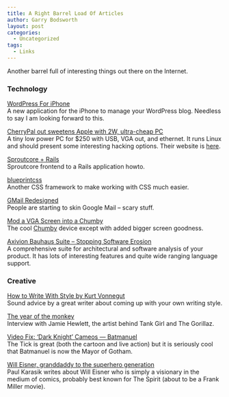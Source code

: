 ```yaml
---
title: A Right Barrel Load Of Articles
author: Garry Bodsworth
layout: post
categories:
  - Uncategorized
tags:
  - Links
---
```

Another barrel full of interesting things out there on the Internet.

### Technology

[WordPress For iPhone][1]  
A new application for the iPhone to manage your WordPress blog. Needless to say I am looking forward to this.

[CherryPal out sweetens Apple with 2W, ultra-cheap PC][2]  
A tiny low power PC for $250 with USB, VGA out, and ethernet. It runs Linux and should present some interesting hacking options. Their website is [here][3].

[Sproutcore + Rails][4]  
Sproutcore frontend to a Rails application howto.

[blueprintcss][5]  
Another CSS framework to make working with CSS much easier.

[GMail Redesigned][6]  
People are starting to skin Google Mail &#8211; scary stuff.

[Mod a VGA Screen into a Chumby][7]  
The cool [Chumby][8] device except with added bigger screen goodness.

[Axivion Bauhaus Suite &#8211; Stopping Software Erosion][9]  
A comprehensive suite for architectural and software analysis of your product. It has lots of interesting features and quite wide ranging language support.

### Creative

[How to Write With Style by Kurt Vonnegut][10]  
Sound advice by a great writer about coming up with your own writing style.

[The year of the monkey][11]  
Interview with Jamie Hewlett, the artist behind Tank Girl and The Gorillaz.

[Video Fix: &#8216;Dark Knight&#8217; Cameos &#8212; Batmanuel][12]  
The Tick is great (both the cartoon and live action) but it is seriously cool that Batmanuel is now the Mayor of Gotham.

[Will Eisner, granddaddy to the superhero generation][13]  
Paul Karasik writes about Will Eisner who is simply a visionary in the medium of comics, probably best known for The Spirit (about to be a Frank Miller movie).

 [1]: http://iphone.wordpress.net/2008/07/10/wordpress-for-iphone/
 [2]: http://www.theregister.co.uk/2008/06/17/cherrypal/
 [3]: http://72.51.37.17/
 [4]: http://blog.lawrencepit.com/2008/07/19/sproutcore-rails/
 [5]: http://code.google.com/p/blueprintcss/
 [6]: http://www.globexdesigns.com/gmail/
 [7]: http://www.bunniestudios.com/blog/?p=235
 [8]: http://www.chumby.com/
 [9]: http://blog.software-acumen.com/2008/07/21/axivion-bauhaus-suite-stopping-software-erosion/
 [10]: http://literature.sdsu.edu/onWRITING/vonnegutSTYLE.html
 [11]: http://arts.guardian.co.uk/art/visualart/story/0,,2291826,00.html
 [12]: http://www.cinematical.com/2008/07/21/video-fix-dark-knight-cameos-batmanuel/
 [13]: http://entertainment.timesonline.co.uk/tol/arts_and_entertainment/books/article4356540.ece